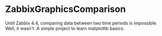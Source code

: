 # ZabbixGraphicsComparison
Until Zabbix 4.4, comparing data between two time periods is impossible. Well, it wasn't. A simple project to learn matplotlib basics.
